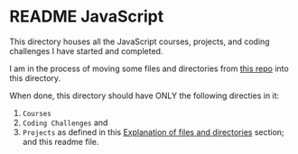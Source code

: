 # README JavaScript

This directory houses all the JavaScript courses, projects, and coding challenges I have started and completed.

I am in the process of moving some files and directories from [this repo](https://github.com/JamieBort/CodeChallenges) into this directory.

When done, this directory should have ONLY the following directies in it:
1. `Courses`
2. `Coding Challenges` and
3. `Projects`
as defined in this [Explanation of files and directories](https://github.com/JamieBort/LearningDirectory#explanation-of-files-and-directories) section; and this readme file.